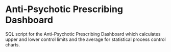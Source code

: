 # Anti-Psychotic Prescribing Dashboard
SQL script for the Anti-Psychotic Prescribing Dashboard which calculates upper and lower control limits and the average for statistical process control charts.
